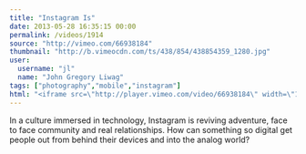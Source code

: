 ```yaml
---
title: "Instagram Is"
date: 2013-05-28 16:35:15 00:00
permalink: /videos/1914
source: "http://vimeo.com/66938184"
thumbnail: "http://b.vimeocdn.com/ts/438/854/438854359_1280.jpg"
user:
  username: "jl"
  name: "John Gregory Liwag"
tags: ["photography","mobile","instagram"]
html: "<iframe src=\"http://player.vimeo.com/video/66938184\" width=\"1280\" height=\"720\" frameborder=\"0\" webkitAllowFullScreen mozallowfullscreen allowFullScreen></iframe>"
---
```


In a culture immersed in technology, Instagram is reviving adventure, face to face community and real relationships. How can something so digital get people out from behind their devices and into the analog world?